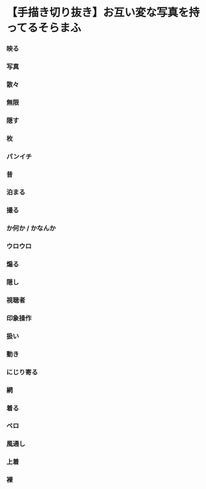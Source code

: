 # 【手描き切り抜き】お互い変な写真を持ってるそらまふ

<div id="player" data-video-id="GTQwUe_IWRI" data-time-points='[{"time":1,"text":" "}]'></div>
<div id="text-display" align="center"> </div>
<div id="timestamps" markdown>
<div class="timestamp" data-time="0"><h3>映る</h3></div>
<div class="timestamp" data-time="1"><h3>写真</h3></div>
<div class="timestamp" data-time="8"><h3>散々</h3></div>
<div class="timestamp" data-time="9.8"><h3>無限</h3></div>
<div class="timestamp" data-time="15.5"><h3>隠す</h3></div>
<div class="timestamp" data-time="18.8"><h3>枚</h3></div>
<div class="timestamp" data-time="23.6"><h3>パンイチ</h3></div>
<div class="timestamp" data-time="28.8"><h3>昔</h3></div>
<div class="timestamp" data-time="28.8"><h3>泊まる</h3></div>
<div class="timestamp" data-time="31"><h3>撮る</h3></div>
<div class="timestamp" data-time="36"><h3>か何か / かなんか</h3></div>
<div class="timestamp" data-time="38.7"><h3>ウロウロ</h3></div>
<div class="timestamp" data-time="43.1"><h3>煽る</h3></div>
<div class="timestamp" data-time="46"><h3>隠し</h3></div>
<div class="timestamp" data-time="56.6"><h3>視聴者</h3></div>
<div class="timestamp" data-time="63.6"><h3>印象操作</h3></div>
<div class="timestamp" data-time="70.5"><h3>扱い</h3></div>
<div class="timestamp" data-time="74.1"><h3>動き</h3></div>
<div class="timestamp" data-time="75.3"><h3>にじり寄る</h3></div>
<div class="timestamp" data-time="90"><h3>網</h3></div>
<div class="timestamp" data-time="91.4"><h3>着る</h3></div>
<div class="timestamp" data-time="98.2"><h3>ベロ</h3></div>
<div class="timestamp" data-time="108"><h3>風通し</h3></div>
<div class="timestamp" data-time="116.3"><h3>上着</h3></div>
<div class="timestamp" data-time="123.6"><h3>裸</h3></div>
</div>